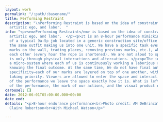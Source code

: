 ```yaml
---
layout: work
permalink: "/:path/:basename/"
title: Performing Restraint
description: "\nPerforming Restraint is based on the idea of constraints, ownership,
  artistic ego, and labor.  "
info: "<p><em>Performing Restraint</em> is based on the idea of constraints, ownership,
  artistic ego, and labor.  </p><p>It is an 8-hour performance mimicking the structure
  of a typical 9a-5p job located in a generic construction site/office space. We wear
  the same outfit making us into one unit. We have a specific task every hour (creating
  marks on the wall, trading places, removing previous marks, etc.), while tied to
  each other (every hour the rope is shortened). We are not aloud to speak. Communication
  is only through physical interactions and altercations. </p><p>The idea is to create
  a micro-system where each of us is continuously working a laborious routine, without
  knowing the final outcome. At the same time, We do not have final authorship or
  specificity—each of our marks are layered on top of one another, with no one’s hand
  taking priority. Viewers are allowed to enter the space and interact. At the end
  of the performance we leave the space exactly how it is. What is left is the residue
  of the performance, the mark of our actions, and the visual product of our labor.</p>"
carousel: []
date: 2012-06-01T05:00:00.000+00:00
date_end: 
details: "<p>8-hour endurance performance<br>Photo credit: AM DeBrincat<br>Video credit:
  Claire Robertson<br>With Michael Watson</p>"

---
```

